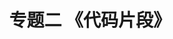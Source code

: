 ---
title: "专题二 《代码片段》"
menu:
  main:
    identifier: "demo"
    parent: "cpp"
    name: "demo"
    weight: 2
---
